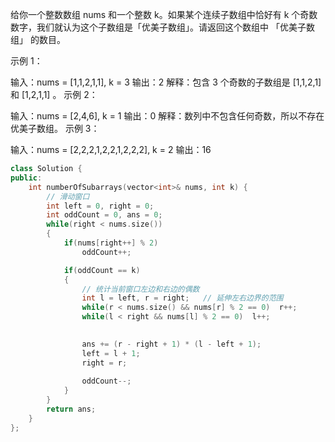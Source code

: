给你一个整数数组 nums 和一个整数 k。如果某个连续子数组中恰好有 k 个奇数数字，我们就认为这个子数组是「优美子数组」。请返回这个数组中 「优美子数组」 的数目。



示例 1：

输入：nums = [1,1,2,1,1], k = 3
输出：2
解释：包含 3 个奇数的子数组是 [1,1,2,1] 和 [1,2,1,1] 。
示例 2：

输入：nums = [2,4,6], k = 1
输出：0
解释：数列中不包含任何奇数，所以不存在优美子数组。
示例 3：

输入：nums = [2,2,2,1,2,2,1,2,2,2], k = 2
输出：16



```C++
class Solution {
public:
    int numberOfSubarrays(vector<int>& nums, int k) {
        // 滑动窗口
        int left = 0, right = 0;
        int oddCount = 0, ans = 0;
        while(right < nums.size())
        {
            if(nums[right++] % 2)     
                oddCount++;

            if(oddCount == k)
            {
                // 统计当前窗口左边和右边的偶数
                int l = left, r = right;   // 延伸左右边界的范围
                while(r < nums.size() && nums[r] % 2 == 0)  r++;
                while(l < right && nums[l] % 2 == 0)  l++;
                

                ans += (r - right + 1) * (l - left + 1);
                left = l + 1;
                right = r;
                
                oddCount--;
            }
        }
        return ans;
    }
};
```

